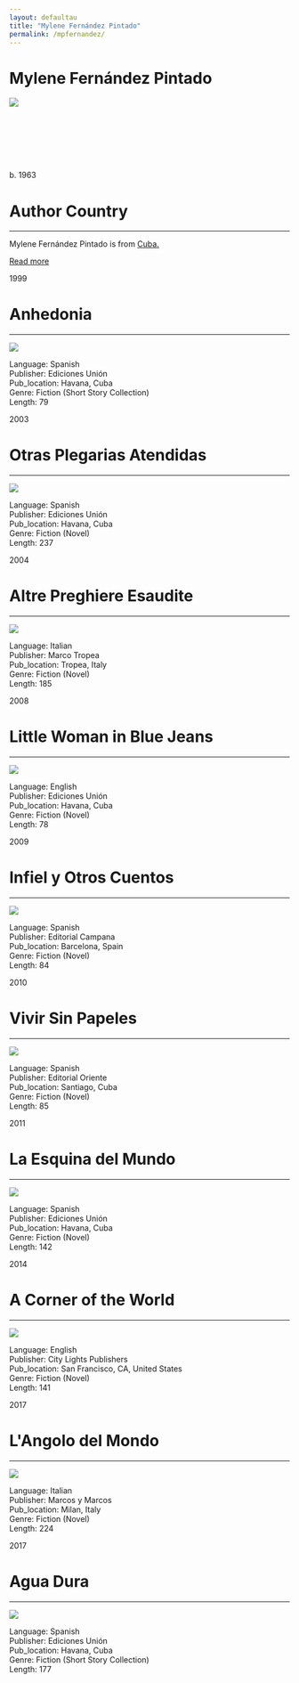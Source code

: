 ```yaml
---
layout: defaultau
title: "Mylene Fernández Pintado"
permalink: /mpfernandez/
---
```

<!-- partial:index.partial.html -->
<div class="content">
    <h1>Mylene Fernández Pintado</h1>
    <div class="quote">
        <div><img src="https://oncubanews.com/wp-content/uploads/2021/07/En-su-casa-de-La-Habana-2019.-Foto-Paolo-Gebhard.jpg" class="logo"></div>
    </div>
    <div class="timeline">
        <div style="padding-bottom:100px;"></div>
        <div class="block">
            <div class="date right"><p class="right">b. 1963</p></div>
            <div class="dot"></div>
            <div class="left first">
            <div class="author_country">
                <h1>Author Country</h1><hr>
            <div class="aclocation">      <p> Mylene Fernández Pintado is from <a href="{{ site.baseurl }}/14"> Cuba.</a></p></div>
                  <div class="acreadmore"><a href="https://es.wikipedia.org/wiki/Mylene_Fern%C3%A1ndez_Pintado" target="_blank">Read more</a></div>
            </div>
            </div>
        </div>
        <div class="block">
            <div class="date left"><p class="left">1999</p></div>
            <div class="dot"></div>
            <div class="right hide">
                <h1>Anhedonia</h1><hr>
                <p><img src="https://www.viceversa-mag.com/wp-content/uploads/2017/04/Mylene-Fernandez-Pintado.png"></p>
                <p>
                Language: Spanish <br/>
                Publisher: Ediciones Unión <br/>
                Pub_location: Havana, Cuba <br/>
                Genre: Fiction (Short Story Collection) <br/>
                Length: 79 <br/>  
                </p>
            </div>
        </div>
        <div class="block">
            <div class="date right"><p class="right">2003</p></div>
            <div class="dot"></div>
            <div class="left hide">
                <h1>Otras Plegarias Atendidas</h1><hr>
                <p><img src="https://i.gr-assets.com/images/S/compressed.photo.goodreads.com/books/1537447676l/6013130._SY475_.jpg"></p>
                <p>
                Language: Spanish <br/>
                Publisher: Ediciones Unión <br/>
                 Pub_location: Havana, Cuba <br/>
                Genre: Fiction (Novel) <br/>
                Length: 237 <br/>                       
                </p>
            </div>
        </div>
        <div class="block">
            <div class="date left"><p class="left">2004</p></div>
            <div class="dot"></div>
            <div class="right hide">
                <h1>Altre Preghiere Esaudite</h1><hr>
                <p><img src="https://i.gr-assets.com/images/S/compressed.photo.goodreads.com/books/1530856256l/40730082.jpg"></p>
                <p>
                Language: Italian <br/>
                Publisher: Marco Tropea <br/>
                Pub_location: Tropea, Italy <br/>
                Genre: Fiction (Novel) <br/>
                Length: 185 <br/>                 
                </p>
            </div>
        </div>
        <div class="block">
            <div class="date right"><p class="right">2008</p></div>
            <div class="dot"></div>
            <div class="left hide">
                <h1>Little Woman in Blue Jeans</h1><hr>
                <p><img src="https://www.ecured.cu/images/thumb/c/c7/Litwonm1.jpg/390px-Litwonm1.jpg"></p>
                <p>
                Language: English <br/>
                Publisher: Ediciones Unión <br/>
                Pub_location: Havana, Cuba <br/>
                Genre: Fiction (Novel) <br/>
                Length: 78 <br/>                   
                </p>
            </div>
        </div>
        <div class="block">
            <div class="date left"><p class="left">2009</p></div>
            <div class="dot"></div>
            <div class="right hide">
                <h1>Infiel y Otros Cuentos</h1><hr>
                <p><img src="https://images-na.ssl-images-amazon.com/images/I/51dBVfozMPL.jpg"></p>
                <p>
                Language: Spanish <br/>
                Publisher: Editorial Campana <br/>
                Pub_location: Barcelona, Spain <br/>
                Genre: Fiction (Novel) <br/>
                Length: 84 <br/>                
                </p>
            </div>
        </div>
        <div class="block">
            <div class="date right"><p class="right">2010</p></div>
            <div class="dot"></div>
            <div class="left hide">
                <h1>Vivir Sin Papeles</h1><hr>
                <p><img src="https://www.ecured.cu/images/thumb/f/fb/Vivir_sin_papeles.jpg/390px-Vivir_sin_papeles.jpg"></p>
                </p>
                Language: Spanish <br/>
                Publisher: Editorial Oriente <br/>
                Pub_location: Santiago, Cuba <br/>
                Genre: Fiction (Novel) <br/>
                Length: 85 <br/>                  
                </p>
            </div>
        </div>
        <div class="block">
            <div class="date left"><p class="left">2011</p></div>
            <div class="dot"></div>
            <div class="right hide">
                <h1>La Esquina del Mundo</h1><hr>
                <p><img src="https://4.bp.blogspot.com/-7zNZYvtX_OA/WHT9WRzV2_I/AAAAAAAAEvM/mXs4KKXeHM48s5EsN25ITWWMHCo_B7mjwCLcB/s1600/mylene.jpg"></p>
                <p>
                Language: Spanish <br/>
                Publisher: Ediciones Unión <br/>
                Pub_location: Havana, Cuba <br/>
                Genre:  Fiction (Novel)<br/>
                Length: 142 <br/>                  
                </p>
            </div>
        </div>
        <div class="block">
            <div class="date right"><p class="right">2014</p></div>
            <div class="dot"></div>
            <div class="left hide">
                <h1>A Corner of the World</h1><hr>
                <p><img src="https://images-eu.ssl-images-amazon.com/images/I/41a0JlsVObL._SR600%2C315_PIWhiteStrip%2CBottomLeft%2C0%2C35_PIStarRatingFOUR%2CBottomLeft%2C360%2C-6_SR600%2C315_SCLZZZZZZZ_FMpng_BG255%2C255%2C255.jpg"></p>
                <p>
                Language: English <br/>
                Publisher: City Lights Publishers <br/>
                 Pub_location: San Francisco, CA, United States <br/>
                Genre: Fiction (Novel) <br/>
                Length: 141 <br/>                 
                </p>
            </div>
        </div>
     <div class="block">
            <div class="date left"><p class="left">2017</p></div>
            <div class="dot"></div>
            <div class="right hide">
                <h1>L'Angolo del Mondo</h1><hr>
                <p><img src="https://www.ilmessaggero.it/photos/MED/53/72/3385372_1642_2017_11_22_photo_00000051.jpg"></p>
                <p>
                Language: Italian <br/>
                Publisher: Marcos y Marcos <br/>
                Pub_location: Milan, Italy <br/>
                Genre: Fiction (Novel) <br/>
                Length: 224 <br/>                  
                </p>
            </div>
        </div>
        <div class="block">
            <div class="date right"><p class="right">2017</p></div>
            <div class="dot"></div>
            <div class="left hide">
                <h1>Agua Dura</h1><hr>
                <p><img src="https://www.granma.cu/file/img/2020/05/medium/f0170281.jpg"></p>
                <p>
                Language: Spanish <br/>
                Publisher: Ediciones Unión <br/>
                 Pub_location: Havana, Cuba <br/>
                Genre: Fiction (Short Story Collection) <br/>
                Length: 177 <br/>                  
                </p>
            </div>
        </div>
</div>
  <!-- partial -->
<script src='https://cdnjs.cloudflare.com/ajax/libs/jquery/3.1.1/jquery.min.js'></script><script  src="{{ site.baseurl }}/assets/js/authorscript.js"></script>